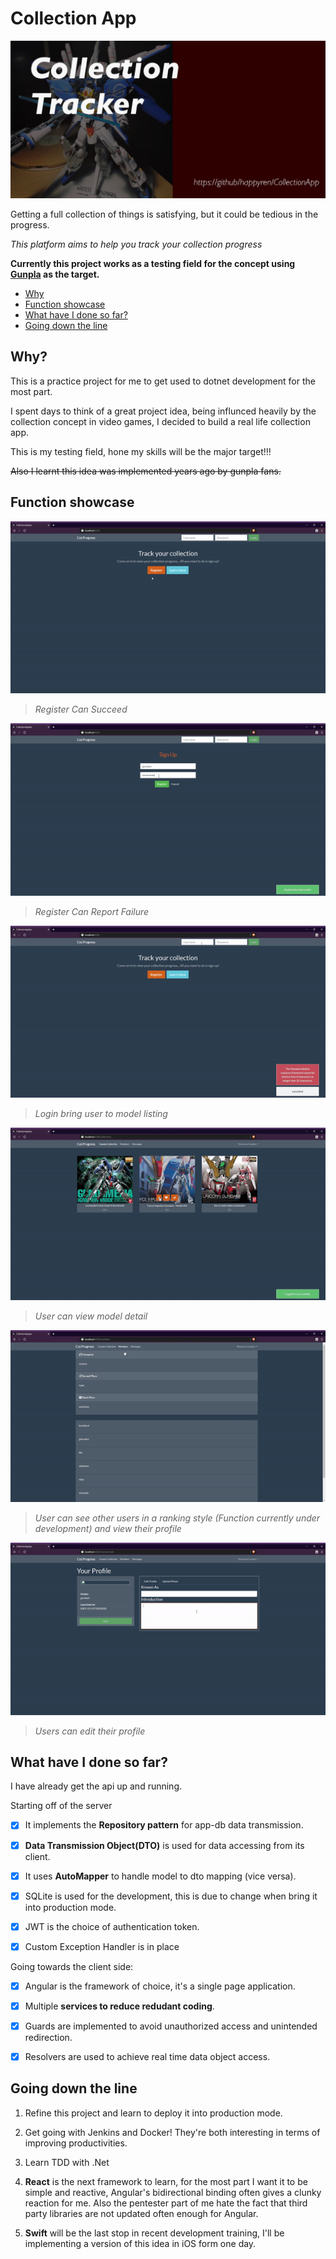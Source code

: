 # Collection App

![Repo Profile Pic](./repository-open-graph-template.png)

Getting a full collection of things is satisfying, but it could be tedious in the progress.

*This platform aims to help you track your collection progress*

**Currently this project works as a testing field for the concept using [Gunpla](https://en.wikipedia.org/wiki/Gundam_model) as the target.**

- [Why](#why)
- [Function showcase](#function-showcase)
- [What have I done so far?](#what-have-i-done-so-far)
- [Going down the line](#going-down-the-line)

## Why?

This is a practice project for me to get used to dotnet development for the most part. 

I spent days to think of a great project idea, being influnced heavily by the collection concept in video games, I decided to build a real life collection app.

This is my testing field, hone my skills will be the major target!!!

~~Also I learnt this idea was implemented years ago by gunpla fans.~~

## Function showcase

![register](./demo/register.gif)

> *Register Can Succeed*

![reg fail](./demo/register-fail.gif)

> *Register Can Report Failure*

![login](./demo/login.gif)

> *Login bring user to model listing*

![detail](./demo/detail.gif)

> *User can view model detail*

![user](./demo/users.gif)

> *User can see other users in a ranking style (Function currently under development) and view their profile*

![user](./demo/edit.gif)

> *Users can edit their profile*


## What have I done so far?

I have already get the api up and running.

Starting off of the server

- [x] It implements the **Repository pattern** for app-db data transmission.

- [x] **Data Transmission Object(DTO)** is used for data accessing from its client.

- [x] It uses **AutoMapper** to handle model to dto mapping (vice versa).

- [x] SQLite is used for the development, this is due to change when bring it into production mode.

- [x] JWT is the choice of authentication token.

- [x] Custom Exception Handler is in place

Going towards the client side:

- [x] Angular is the framework of choice, it's a single page application.

- [x] Multiple **services to reduce redudant coding**.

- [x] Guards are implemented to avoid unauthorized access and unintended redirection.

- [x] Resolvers are used to achieve real time data object access.

## Going down the line

1. Refine this project and learn to deploy it into production mode.

2. Get going with Jenkins and Docker! They're both interesting in terms of improving productivities.

3. Learn TDD with .Net

4. **React** is the next framework to learn, for the most part I want it to be simple and reactive, Angular's bidirectional binding often gives a clunky reaction for me. Also the pentester part of me hate the fact that third party libraries are not updated often enough for Angular.

5. **Swift** will be the last stop in recent development training, I'll be implementing a version of this idea in iOS form one day.
